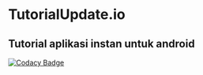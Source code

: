 # TutorialUpdate.io
Tutorial aplikasi instan untuk android
---
[![Codacy Badge](https://api.codacy.com/project/badge/Grade/d5154652a47442ceb3ae1f4a6ec8f843)](https://www.codacy.com/app/bbusines77/Apk.olshop?utm_source=github.com&amp;utm_medium=referral&amp;utm_content=blibliOlshop/Apk.olshop&amp;utm_campaign=Badge_Grade)
